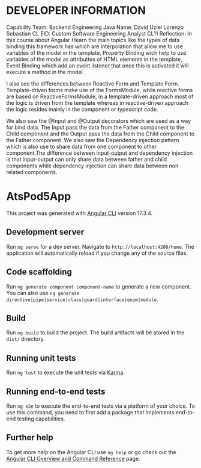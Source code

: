 # DEVELOPER INFORMATION
Capability Team: Backend Engineering Java
Name: David Uziel Lorenzo Sebastian
CL EID: Custom Software Engineering Analyst CL11
Reflection: 
In this course about Angular I learn the main topics like the types of data binding this framework has which are Interpolation that allow me to use variables of the model in the template, Property Binding wich help to use variables of the model as attributtes of HTML elements in the template, Event Binding which add an event listener that once this is activated it will execute a method in the model. 

I also see the differences between Reactive Form and Template Form. Template-driven forms make use of the FormsModule, while reactive forms are based on ReactiveFormsModule, in a template-driven approach most of the logic is driven from the template whereas in reactive-driven approach the logic resides mainly in the component or typescript code.

We also saw the @Input and @Output decorators which are used as a way for bind data. The Input pass the data from the Father component to the Child component and the Output pass the data from the Child component to the Father component. We also saw the Dependency injection pattern which is also use to share data from one component to other component.The difference between input-output and dependency injection is that input-output can only share data between father and child components while dependency injection can share data between non related components.

# AtsPod5App

This project was generated with [Angular CLI](https://github.com/angular/angular-cli) version 17.3.4.

## Development server

Run `ng serve` for a dev server. Navigate to `http://localhost:4200/home`. The application will automatically reload if you change any of the source files.

## Code scaffolding

Run `ng generate component component-name` to generate a new component. You can also use `ng generate directive|pipe|service|class|guard|interface|enum|module`.

## Build

Run `ng build` to build the project. The build artifacts will be stored in the `dist/` directory.

## Running unit tests

Run `ng test` to execute the unit tests via [Karma](https://karma-runner.github.io).

## Running end-to-end tests

Run `ng e2e` to execute the end-to-end tests via a platform of your choice. To use this command, you need to first add a package that implements end-to-end testing capabilities.

## Further help

To get more help on the Angular CLI use `ng help` or go check out the [Angular CLI Overview and Command Reference](https://angular.io/cli) page.
